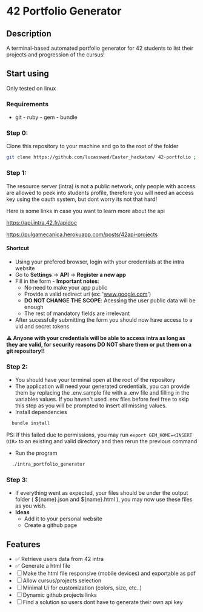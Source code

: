 # 42 Portfolio Generator

## Description

A terminal-based automated portfolio generator for 42 students to list their projects and progression of the cursus!

## Start using

Only tested on linux

### Requirements

  - git - ruby - gem - bundle

### Step 0:

Clone this repository to your machine and go to the root of the folder
```bash
git clone https://github.com/lucasswed/Easter_hackaton/ 42-portfolio ; cd 42-portfolio
```

### Step 1:
<p>The resource server (intra) is not a public network, only people with access are allowed to peek into students profile,
therefore you will need an access key using the oauth system, but dont worry its not that hard!</p>

<p>Here is some links in case you want to learn more about the api</p>

<https://api.intra.42.fr/apidoc>

<https://pulgamecanica.herokuapp.com/posts/42api-projects>

#### Shortcut

- Using your prefered browser, login with your credentials at the intra website
- Go to <strong>Settings</strong> -> <strong>API</strong> -> <strong>Register a new app</strong>
- Fill in the form - <strong>Important notes</strong>:
  - No need to make your app public
  - Provide a valid redirect uri (ex: 'www.google.com')
  - <strong>DO NOT CHANGE THE SCOPE</strong>: Acessing the user public data will be enough
  - The rest of mandatory fields are irrelevant
- After sucessfully submitting the form you should now have access to a uid and secret tokens

<strong>
⚠ 
Anyone with your credentials will be able to access intra as long as they are valid, for security reasons DO NOT share them or put them on a git repository!!
</strong>

### Step 2:
  - You should have your terminal open at the root of the repository
  - The application will need your generated credentials, you can provide them by replacing the .env.sample file
   with a .env file and filling in the variables values. If you haven't used .env files before feel free to skip
   this step as you will be prompted to insert all missing values.
  - Install dependencies
  ``` bash
    bundle install
  ```
  PS: If this failed due to permissions, you may run ``export GEM_HOME=<INSERT DIR>`` to an existing and valid directory and then rerun the previous command
  - Run the program
  ``` bash
    ./intra_portfolio_generator
  ```
### Step 3:
  - If everything went as expected, your files should be under the output folder ( ${name}.json and ${name}.html ), you may now use these files as you wish.
  - <strong>Ideas</strong>
    - Add it to your personal website
    - Create a github page

## Features

- ✅ Retrieve users data from 42 intra
- ✅ Generate a html file
- ☐ Make the html file responsive (mobile devices) and exportable as pdf
- ☐ Allow cursus/projects selection
- ☐ Minimal Ui for customization (colors, size, etc..)
- ☐ Dynamic github projects links
- ☐ Find a solution so users dont have to generate their own api key
